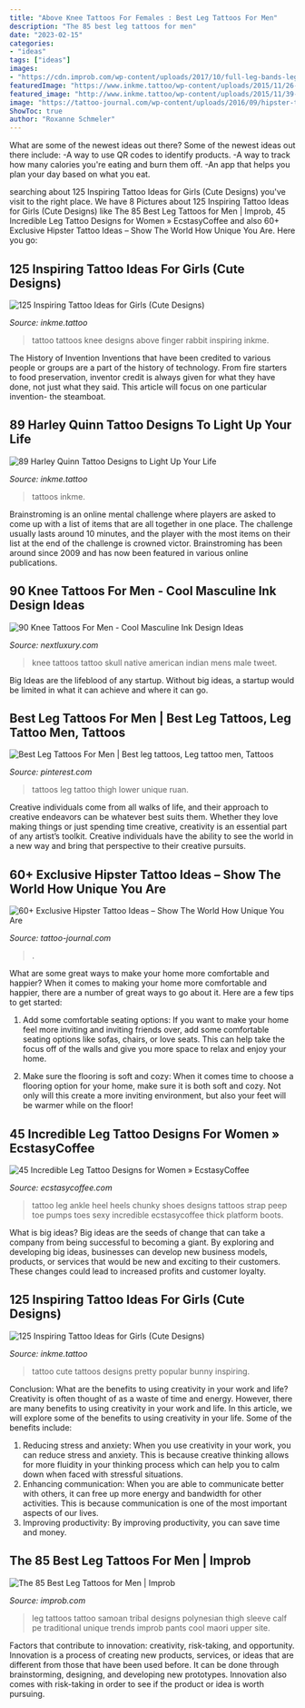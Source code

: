 ```yaml
---
title: "Above Knee Tattoos For Females : Best Leg Tattoos For Men"
description: "The 85 best leg tattoos for men"
date: "2023-02-15"
categories:
- "ideas"
tags: ["ideas"]
images:
- "https://cdn.improb.com/wp-content/uploads/2017/10/full-leg-bands-leg-tattoo-for-men.jpg"
featuredImage: "https://www.inkme.tattoo/wp-content/uploads/2015/11/26-cute-tattoos-for-girls.jpg?x79615"
featured_image: "http://www.inkme.tattoo/wp-content/uploads/2015/11/39-cute-tattoos-for-girls.jpg?x79615"
image: "https://tattoo-journal.com/wp-content/uploads/2016/09/hipster-tattoo35-768x700.jpg"
ShowToc: true
author: "Roxanne Schmeler"
---
```



What are some of the newest ideas out there?
Some of the newest ideas out there include: 
-A way to use QR codes to identify products. 
-A way to track how many calories you're eating and burn them off. 
-An app that helps you plan your day based on what you eat.

	

		
searching about 125 Inspiring Tattoo Ideas for Girls (Cute Designs) you've visit to the right place. We have 8 Pictures about 125 Inspiring Tattoo Ideas for Girls (Cute Designs) like The 85 Best Leg Tattoos for Men | Improb, 45 Incredible Leg Tattoo Designs for Women » EcstasyCoffee and also 60+ Exclusive Hipster Tattoo Ideas – Show The World How Unique You Are. Here you go:
		
    
## 125 Inspiring Tattoo Ideas For Girls (Cute Designs)

<img loading=lazy src="http://www.inkme.tattoo/wp-content/uploads/2015/11/39-cute-tattoos-for-girls.jpg?x79615" onerror="this.onerror=null;this.src='https://tse4.mm.bing.net/th?id=OIP.8Oxc2LSVr4AU6uVxtBi7pwHaJ4&amp;pid=15.1';" alt="125 Inspiring Tattoo Ideas for Girls (Cute Designs)">

_Source: inkme.tattoo_

>tattoo tattoos knee designs above finger rabbit inspiring inkme. 

	

The History of Invention
Inventions that have been credited to various people or groups are a part of the history of technology. From fire starters to food preservation, inventor credit is always given for what they have done, not just what they said. This article will focus on one particular invention- the steamboat.

    
## 89 Harley Quinn Tattoo Designs To Light Up Your Life

<img loading=lazy src="https://www.inkme.tattoo/wp-content/uploads/2019/01/harley-quinn-tattoo-58-819x1024.jpg" onerror="this.onerror=null;this.src='https://tse2.mm.bing.net/th?id=OIP.cddMtW1Xf1pxvnzeNNUeqgHaJQ&amp;pid=15.1';" alt="89 Harley Quinn Tattoo Designs to Light Up Your Life">

_Source: inkme.tattoo_

>tattoos inkme. 

	

Brainstroming is an online mental challenge where players are asked to come up with a list of items that are all together in one place. The challenge usually lasts around 10 minutes, and the player with the most items on their list at the end of the challenge is crowned victor. Brainstroming has been around since 2009 and has now been featured in various online publications.

    
## 90 Knee Tattoos For Men - Cool Masculine Ink Design Ideas

<img loading=lazy src="http://nextluxury.com/wp-content/uploads/native-american-indian-knee-skull-male-tattoos.jpg" onerror="this.onerror=null;this.src='https://tse2.mm.bing.net/th?id=OIP.kNzQV5CDSHaN2T3EoAui_gHaHa&amp;pid=15.1';" alt="90 Knee Tattoos For Men - Cool Masculine Ink Design Ideas">

_Source: nextluxury.com_

>knee tattoos tattoo skull native american indian mens male tweet. 

	

Big Ideas are the lifeblood of any startup. Without big ideas, a startup would be limited in what it can achieve and where it can go.

    
## Best Leg Tattoos For Men | Best Leg Tattoos, Leg Tattoo Men, Tattoos

<img loading=lazy src="https://i.pinimg.com/originals/cc/99/71/cc9971743e1fe98ee97c5d7e47fee152.png" onerror="this.onerror=null;this.src='https://tse4.mm.bing.net/th?id=OIP.4Pn-hpGIuu4P5hB5N1or9gHaLG&amp;pid=15.1';" alt="Best Leg Tattoos For Men | Best leg tattoos, Leg tattoo men, Tattoos">

_Source: pinterest.com_

>tattoos leg tattoo thigh lower unique ruan. 

	

Creative individuals come from all walks of life, and their approach to creative endeavors can be whatever best suits them. Whether they love making things or just spending time creative, creativity is an essential part of any artist’s toolkit. Creative individuals have the ability to see the world in a new way and bring that perspective to their creative pursuits.

    
## 60+ Exclusive Hipster Tattoo Ideas – Show The World How Unique You Are

<img loading=lazy src="https://tattoo-journal.com/wp-content/uploads/2016/09/hipster-tattoo35-768x700.jpg" onerror="this.onerror=null;this.src='https://tse2.mm.bing.net/th?id=OIP.sK8Tf9GVUMuxlPdMtiivNQHaGw&amp;pid=15.1';" alt="60+ Exclusive Hipster Tattoo Ideas – Show The World How Unique You Are">

_Source: tattoo-journal.com_

>. 

	

What are some great ways to make your home more comfortable and happier?
When it comes to making your home more comfortable and happier, there are a number of great ways to go about it. Here are a few tips to get started:
1. Add some comfortable seating options: If you want to make your home feel more inviting and inviting friends over, add some comfortable seating options like sofas, chairs, or love seats. This can help take the focus off of the walls and give you more space to relax and enjoy your home.

2. Make sure the flooring is soft and cozy: When it comes time to choose a flooring option for your home, make sure it is both soft and cozy. Not only will this create a more inviting environment, but also your feet will be warmer while on the floor!


    
## 45 Incredible Leg Tattoo Designs For Women » EcstasyCoffee

<img loading=lazy src="https://i1.wp.com/www.ecstasycoffee.com/wp-content/uploads/2016/11/Elegance-of-Tat-Art.jpg?resize=600,600" onerror="this.onerror=null;this.src='https://tse1.mm.bing.net/th?id=OIP.QjPQzKcKyCq_rwDooUkuQQHaHa&amp;pid=15.1';" alt="45 Incredible Leg Tattoo Designs for Women » EcstasyCoffee">

_Source: ecstasycoffee.com_

>tattoo leg ankle heel heels chunky shoes designs tattoos strap peep toe pumps toes sexy incredible ecstasycoffee thick platform boots. 

	

What is big ideas?
Big ideas are the seeds of change that can take a company from being successful to becoming a giant. By exploring and developing big ideas, businesses can develop new business models, products, or services that would be new and exciting to their customers. These changes could lead to increased profits and customer loyalty.

    
## 125 Inspiring Tattoo Ideas For Girls (Cute Designs)

<img loading=lazy src="https://www.inkme.tattoo/wp-content/uploads/2015/11/26-cute-tattoos-for-girls.jpg?x79615" onerror="this.onerror=null;this.src='https://tse4.mm.bing.net/th?id=OIP.7Rr3J5O43kGKsC_ZBQze-QHaJ3&amp;pid=15.1';" alt="125 Inspiring Tattoo Ideas for Girls (Cute Designs)">

_Source: inkme.tattoo_

>tattoo cute tattoos designs pretty popular bunny inspiring. 

	

Conclusion: What are the benefits to using creativity in your work and life?
Creativity is often thought of as a waste of time and energy. However, there are many benefits to using creativity in your work and life. In this article, we will explore some of the benefits to using creativity in your life. Some of the benefits include: 
1) Reducing stress and anxiety: When you use creativity in your work, you can reduce stress and anxiety. This is because creative thinking allows for more fluidity in your thinking process which can help you to calm down when faced with stressful situations. 
2) Enhancing communication: When you are able to communicate better with others, it can free up more energy and bandwidth for other activities. This is because communication is one of the most important aspects of our lives. 
3) Improving productivity: By improving productivity, you can save time and money.

    
## The 85 Best Leg Tattoos For Men | Improb

<img loading=lazy src="https://cdn.improb.com/wp-content/uploads/2017/10/full-leg-bands-leg-tattoo-for-men.jpg" onerror="this.onerror=null;this.src='https://tse2.mm.bing.net/th?id=OIP.cKCziX33EvG4cKbDzWhA9QHaK0&amp;pid=15.1';" alt="The 85 Best Leg Tattoos for Men | Improb">

_Source: improb.com_

>leg tattoos tattoo samoan tribal designs polynesian thigh sleeve calf pe traditional unique trends improb pants cool maori upper site. 

	

Factors that contribute to innovation: creativity, risk-taking, and opportunity.
Innovation is a process of creating new products, services, or ideas that are different from those that have been used before. It can be done through brainstorming, designing, and developing new prototypes. Innovation also comes with risk-taking in order to see if the product or idea is worth pursuing.

